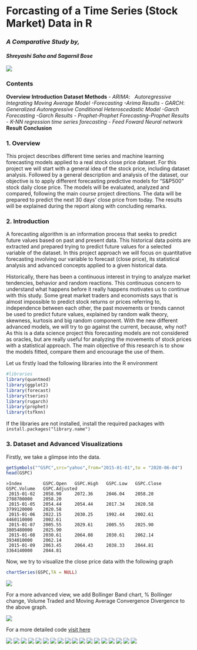 # Forcasting of a Time Series (Stock Market) Data in R
### *A Comparative Study by,* 

#### _Shreyashi Saha_ _and_ _Sagarnil Bose_



![](Images/Intro.jpg)

### Contents

  **Overview**
  **Introduction**
  **Dataset**
  **Methods**
     - *ARIMA*: &nbsp; *Autoregressive Integrating Moving Average Model
		   -Forecasting
		   -Arima Results*
     - *GARCH*: &nbsp; *Generalized Autoregressive Conditional Heteroscedastic Model
		   -Garch Forecasting
                   -Garch Results*
     - *Prophet-Prophet Forecasting-Prophet Results*
     - *K-NN regression time series forecasting*
     - *Feed Foward Neural network*
  **Result**
  **Conclusion**

### 1. Overview
This project describes different time series and machine learning forecasting models applied to a real stock close price dataset. For this project we will start with a general idea of the stock price, including dataset analysis. Followed by a general description and analysis of the dataset, our objective is to apply different forecasting predictive models for “S&P500” stock daily close price. The models will be evaluated, analyzed and compared, following the main course project directions. The data will be prepared to predict the next 30 days’ close price from today. The results will be explained during the report along with concluding remarks.
### 2. Introduction
A forecasting algorithm is an information process that seeks to predict future values based on past and present data. This historical data points are extracted and prepared trying to predict future values for a selected variable of the dataset. In this project approach we will focus on quantitative forecasting involving our variable to forecast (close price), its statistical analysis and advanced concepts applied to a given historical data.

Historically, there has been a continuous interest in trying to analyze market tendencies, behavior and random reactions. This continuous concern to understand what happens before it really happens motivates us to continue with this study. Some great market traders and economists says that is almost impossible to predict stock returns or prices referring to, independence between each other, the past movements or trends cannot be used to predict future values, explained by random walk theory, skewness, kurtosis and big random component. With the new different advanced models, we will try to go against the current, because, why not? As this is a data science project this forecasting models are not considered as oracles, but are really useful for analyzing the movements of stock prices with a statistical approach. The main objective of this research is to show the models fitted, compare them and encourage the use of them.

Let us firstly load the following libraries into the R environment
```R
#libraries
library(quantmod)
library(ggplot2)
library(forecast)
library(tseries)
library(rugarch)
library(prophet)
library(tsfknn)
```
If the libraries are not installed, install the required packages with `install.packages("library.name")`
### 3. Dataset and Advanced Visualizations
Firstly, we take a glimpse into the data.
```R
getSymbols("^GSPC",src="yahoo",from="2015-01-01",to = "2020-06-04")
head(GSPC)
```
```
>Index        GSPC.Open   GSPC.High   GSPC.Low   GSPC.Close   GSPC.Volume   GSPC.Adjusted
 2015-01-02   2058.90     2072.36     2046.04    2058.20      2708700000    2058.20
 2015-01-05   2054.44     2054.44     2017.34    2020.58      3799120000    2020.58
 2015-01-06   2022.15     2030.25     1992.44    2002.61      4460110000    2002.61
 2015-01-07   2005.55     2029.61     2005.55    2025.90      3805480000    2025.90
 2015-01-08   2030.61     2064.08     2030.61    2062.14      3934010000    2062.14
 2015-01-09   2063.45     2064.43     2038.33    2044.81      3364140000    2044.81
```
Now, we try to visualize the close price data with the following graph
```R
chartSeries(GSPC,TA = NULL)
```
![](Images/plot_1.jpeg)


For a more advanced view, we add Bollinger Band chart, % Bollinger change, Volume Traded and Moving Average Convergence Divergence to the above graph.

![](Images/plot_2.jpeg)

For a more detailed code [visit here](https://github.com/Stat-Wizards/Forcasting-a-Time-Series-Stock-Market-Data)

![](Images/plot_3.jpeg)
![](Images/plot_4.jpeg)
![](Images/plot_5.jpeg)
![](Images/plot_6.jpeg)
![](Images/plot_7.jpeg)
![](Images/plot_8.jpeg)
![](Images/plot_9.jpeg)
![](Images/plot_10.jpeg)
![](Images/plot_11.jpeg)
![](Images/plot_12.jpeg)
![](Images/plot_13.jpeg)
![](Images/prophet.png)
![](Images/plot_14.jpeg)
![](Images/plot_15.jpeg)
![](Images/knn2.png)
![](Images/plot_16.jpeg)
![](Images/feed_forward.jpg)
![](Images/plot_17.jpeg)

